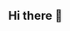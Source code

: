 ## Hi there 👋

<!--
**Doniasyriac/Doniasyriac** is a ✨ _special_ ✨ repository because its `README.md` (this file) appears on your GitHub profile.
- 🔭 I’m currently working on projects hosted on GitHub,focusing on version control,collaboration and code management.I use GitHub to manage my repositories,track issues and collaborate with other developers.
- 🌱 I’m currently learning how to use GitHub for version control and collaboration.I am exploring features such as repositories,branches,pull requests and issues to effectively manage and contribute to projects.
- 👯 I’m looking to collaborate on open-source projects related to machine learning on GitHub.I am eager to contribute to meaningful projects and work with a team to learn and grow together
- 🤔 I’m looking for help with understanding advanced GitHub features,such as continuous integration,effective use of GitHub actions and best practices for collaborative coding.Any guidance or resources would be greatly appreciated.
- 💬 Ask me about setting up and managing repositories,creating and merging pull requests using branches effectively and collaborating with other developers on GitHub
- 📫 How to reach me: Email:syriacdonia2004@gmail.com
                      LinkedIn:https://www.linkedin.com/in/donia-syriac-b7a09128a
-->
